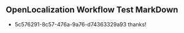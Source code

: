 ## OpenLocalization Workflow Test MarkDown
* 5c576291-8c57-476a-9a76-d74363329a93 thanks!

<!--HONumber=Aug16_HO5-->


